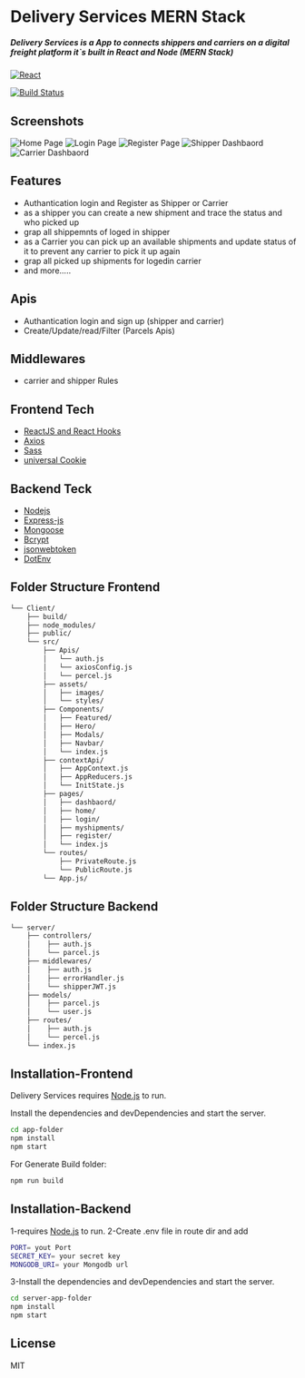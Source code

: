 # Delivery Services MERN Stack

##### Delivery Services is a App to connects shippers and carriers on a digital freight platform it`s built in React and Node (MERN Stack)

[![React](https://cdn.iconscout.com/icon/free/png-256/react-2752089-2284906.png)](https://ibb.co/3fW2RyQ)

[![Build Status](https://travis-ci.org/joemccann/dillinger.svg?branch=master)](https://travis-ci.org/joemccann/dillinger)

## Screenshots

![Home Page](https://i.ibb.co/wKvW0cT/2023-03-16-16-54.png "Home Page")
![Login Page](https://i.ibb.co/XD8G2rW/2023-03-16-16-34-1.png "Login Page")
![Register Page](https://i.ibb.co/2MPH5MQ/2023-03-16-16-32.png "Register Page")
![Shipper Dashbaord](https://i.ibb.co/Z1Fz4xv/2023-03-16-16-42.png "Shipper Dashbaord")
![Carrier Dashbaord](https://i.ibb.co/nzkrvQH/2023-03-16-16-43.png "Carrier Dashbaord")

## Features

- Authantication login and Register as Shipper or Carrier
- as a shipper you can create a new shipment and trace the status and who picked up
- grap all shippemnts of loged in shipper
- as a Carrier you can pick up an available shipments and update status of it to prevent any carrier to pick it up again
- grap all picked up shipments for logedin carrier
- and more.....

## Apis

- Authantication login and sign up (shipper and carrier)
- Create/Update/read/Filter (Parcels Apis)

## Middlewares

- carrier and shipper Rules

## Frontend Tech

- [ReactJS and React Hooks](https://reactjs.org/)
- [Axios](https://axios-http.com/docs/intro)
- [Sass](https://sass-lang.com/)
- [universal Cookie](https://www.npmjs.com/package/universal-cookie)

## Backend Teck

- [Nodejs](https://nodejs.org/en/)
- [Express-js](https://expressjs.com/)
- [Mongoose](https://mongoosejs.com/)
- [Bcrypt](https://www.npmjs.com/package/bcrypt)
- [jsonwebtoken](https://jwt.io/)
- [DotEnv](https://www.npmjs.com/package/dotenv)

## Folder Structure Frontend

```bash
└── Client/
    ├── build/
    ├── node_modules/
    ├── public/
    └── src/
        ├── Apis/
        │   └── auth.js
        │   └── axiosConfig.js
        │   └── percel.js
        ├── assets/
        │   ├── images/
        │   └── styles/
        ├── Components/
        │   ├── Featured/
        │   ├── Hero/
        │   ├── Modals/
        │   ├── Navbar/
        │   └── index.js
        ├── contextApi/
        │   ├── AppContext.js
        │   ├── AppReducers.js
        │   └── InitState.js
        ├── pages/
        │   ├── dashbaord/
        │   ├── home/
        │   ├── login/
        │   ├── myshipments/
        │   ├── register/
        │   └── index.js
        └── routes/
            ├── PrivateRoute.js
            └── PublicRoute.js
        └── App.js/
```

## Folder Structure Backend

```bash
└── server/
    ├── controllers/
    │    ├── auth.js
    │    └── parcel.js
    ├── middlewares/
    │    ├── auth.js
    │    ├── errorHandler.js
    │    └── shipperJWT.js
    ├── models/
    │    ├── parcel.js
    │    └── user.js
    ├── routes/
    │    ├── auth.js
    │    └── percel.js
    └── index.js
```

## Installation-Frontend

Delivery Services requires [Node.js](https://nodejs.org/) to run.

Install the dependencies and devDependencies and start the server.

```sh
cd app-folder
npm install
npm start
```

For Generate Build folder:

```sh
npm run build
```

## Installation-Backend

1-requires [Node.js](https://nodejs.org/) to run.
2-Create .env file in route dir and add

```bash
PORT= yout Port
SECRET_KEY= your secret key
MONGODB_URI= your Mongodb url
```

3-Install the dependencies and devDependencies and start the server.

```sh
cd server-app-folder
npm install
npm start
```

## License

MIT
